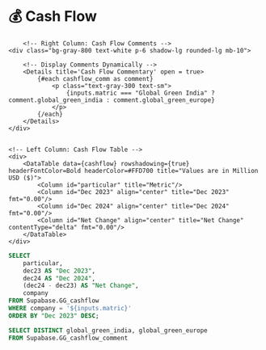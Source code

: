 <div class="relative">  
    <h1 class="text-lg m-0 font-bold">💰 Cash Flow </h1>
</div>


<!-- Toggle Between Global Green India & Europe -->
<ButtonGroup name="matric" display="tabs">
  <ButtonGroupItem valueLabel="Global Green India" value="Global Green India" default />
  <ButtonGroupItem valueLabel="Global Green Europe" value="Global Green Europe" />
</ButtonGroup>

        <!-- Right Column: Cash Flow Comments -->
    <div class="bg-gray-800 text-white p-6 shadow-lg rounded-lg mb-10">

        <!-- Display Comments Dynamically -->
        <Details title='Cash Flow Commentary' open = true>
            {#each cashflow_comm as comment}
                <p class="text-gray-300 text-sm">
                    {inputs.matric === "Global Green India" ? comment.global_green_india : comment.global_green_europe}
                </p>
            {/each}
        </Details>
    </div>


    <!-- Left Column: Cash Flow Table -->
    <div>
        <DataTable data={cashflow} rowshadowing={true} headerFontColor=Bold headerColor=#FFD700 title="Values are in Million USD ($)">
            <Column id="particular" title="Metric"/>
            <Column id="Dec 2023" align="center" title="Dec 2023" fmt="0.00"/>
            <Column id="Dec 2024" align="center" title="Dec 2024" fmt="0.00"/>
            <Column id="Net Change" align="center" title="Net Change" contentType="delta" fmt="0.00"/>
        </DataTable>
    </div>



```sql cashflow
SELECT 
    particular, 
    dec23 AS "Dec 2023", 
    dec24 AS "Dec 2024", 
    (dec24 - dec23) AS "Net Change",  
    company 
FROM Supabase.GG_cashflow
WHERE company = '${inputs.matric}'
ORDER BY "Dec 2023" DESC;
```

```sql cashflow_comm
SELECT DISTINCT global_green_india, global_green_europe 
FROM Supabase.GG_cashflow_comment 
```






